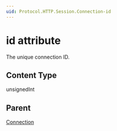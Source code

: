 ```yaml
---
uid: Protocol.HTTP.Session.Connection-id
---
```


# id attribute

The unique connection ID.

## Content Type

unsignedInt

## Parent

[Connection](xref:Protocol.HTTP.Session.Connection)
